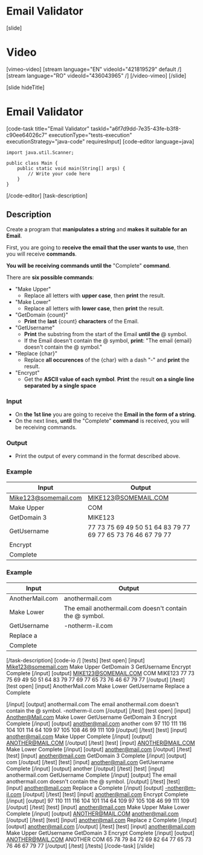 # Email Validator

[slide]
# Video

[vimeo-video]
[stream language="EN" videoId="421819529" default /]
[stream language="RO" videoId="436043965"  /]
[/video-vimeo]
[/slide]

[slide hideTitle]
# Email Validator
[code-task title="Email Validator" taskId="a6f7d9dd-7e35-43fe-b3f8-c90ee64026c7" executionType="tests-execution" executionStrategy="java-code" requiresInput]
[code-editor language=java]
```
import java.util.Scanner;

public class Main {
    public static void main(String[] args) {
        // Write your code here
    }
}
```
[/code-editor]
[task-description]
## Description
Create a program that **manipulates a string** and **makes it suitable for an Email**.

First, you are going to **receive the email that the user wants to use**, then you will receive **commands**.

**You will be receiving commands until the** "Complete" **command**. 

There are **six possible commands**:
- "Make Upper"
    - Replace all letters with **upper case**, then **print** the result. 
- "Make Lower"
    - Replace all letters with **lower case**, then **print** the result.
- "GetDomain \{count\}"
    - **Print** the **last** \{count\} **characters** of the Email.
- "GetUsername"
    - **Print** the substring from the start of the Email **until the** @ symbol.
    - If the Email doesn't contain the @ symbol, **print**: 
"The email \{email\} doesn't contain the @ symbol."
- "Replace \{char\}"
    - Replace **all occurences** of the \{char\} with a dash "-" and **print** the result.
- "Encrypt"
    - Get the **ASCII value of each symbol**. **Print** the result **on a single line separated by a single space**

### Input
- On **the 1st line** you are going to receive the **Email in the form of a string**.
- On the next lines, **until** the "Complete" **command** is received, you will be receiving commands.

### Output
- Print the output of every command in the format described above.

### Example
| **Input** | **Output** |
| --- | --- |
| Mike123@somemail.com | MIKE123@SOMEMAIL.COM |
| Make Upper | COM |
| GetDomain 3 | MIKE123 |
| GetUsername | 77 73 75 69 49 50 51 64 83 79 77 69 77 65 73 76 46 67 79 77 |
| Encrypt | |
| Complete | |

### Example
| **Input** | **Output** |
| --- | --- |
| AnotherMail.com | anothermail.com |
| Make Lower | The email anothermail.com doesn't contain the @ symbol. |
| GetUsername | -notherm-il.com |
| Replace a | |
| Complete | |

[/task-description]
[code-io /]
[tests]
[test open]
[input]
Mike123@somemail.com
Make Upper
GetDomain 3
GetUsername
Encrypt
Complete
[/input]
[output]
MIKE123@SOMEMAIL.COM
COM
MIKE123
77 73 75 69 49 50 51 64 83 79 77 69 77 65 73 76 46 67 79 77
[/output]
[/test]
[test open]
[input]
AnotherMail.com
Make Lower
GetUsername
Replace a
Complete

[/input]
[output]
anothermail.com
The email anothermail.com doesn't contain the @ symbol.
-notherm-il.com
[/output]
[/test]
[test open]
[input]
Another@Mail.com
Make Lower
GetUsername
GetDomain 3
Encrypt
Complete
[/input]
[output]
another@mail.com
another
com
97 110 111 116 104 101 114 64 109 97 105 108 46 99 111 109
[/output]
[/test]
[test]
[input]
another@mail.com
Make Upper
Complete
[/input]
[output]
ANOTHER@MAIL.COM
[/output]
[/test]
[test]
[input]
ANOTHER@MAIL.COM
Make Lower
Complete
[/input]
[output]
another@mail.com
[/output]
[/test]
[test]
[input]
another@mail.com
GetDomain 3
Complete
[/input]
[output]
com
[/output]
[/test]
[test]
[input]
another@mail.com
GetUsername
Complete
[/input]
[output]
another
[/output]
[/test]
[test]
[input]
anothermail.com
GetUsername
Complete
[/input]
[output]
The email anothermail.com doesn't contain the @ symbol.
[/output]
[/test]
[test]
[input]
another@mail.com
Replace a
Complete
[/input]
[output]
-nother@m-il.com
[/output]
[/test]
[test]
[input]
another@mail.com
Encrypt
Complete
[/input]
[output]
97 110 111 116 104 101 114 64 109 97 105 108 46 99 111 109
[/output]
[/test]
[test]
[input]
another@mail.com
Make Upper
Make Lower
Complete
[/input]
[output]
ANOTHER@MAIL.COM
another@mail.com
[/output]
[/test]
[test]
[input]
another@mail.com
Replace z
Complete
[/input]
[output]
another@mail.com
[/output]
[/test]
[test]
[input]
another@mail.com
Make Upper
GetUsername
GetDomain 3
Encrypt
Complete
[/input]
[output]
ANOTHER@MAIL.COM
ANOTHER
COM
65 78 79 84 72 69 82 64 77 65 73 76 46 67 79 77
[/output]
[/test]
[/tests]
[/code-task]
[/slide]